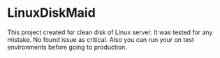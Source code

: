 # LinuxDiskMaid
This project created for clean disk of Linux server. It was tested for any mistake. No found issue as critical. Also you can run your on  test environments before going to production. 
